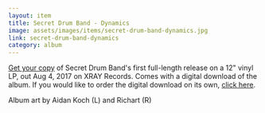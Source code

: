 ```yaml
---
layout: item
title: Secret Drum Band - Dynamics
image: assets/images/items/secret-drum-band-dynamics.jpg
link: secret-drum-band-dynamics
category: album
---
```


<a href="https://www.lisaschonberg.com/store/dynamics">Get your copy</a> of Secret Drum Band's first full-length release on a 12" vinyl LP, out Aug 4, 2017 on XRAY Records. Comes with a digital download of the album. If you would like to order the digital download on its own, <a href="https://www.lisaschonberg.com/store/dynamics-digital-dl-pre-order">click here</a>.

Album art by Aidan Koch (L) and Richart (R)
